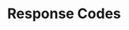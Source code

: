 ---
title: Response Codes
product-type: "import-api"
content-type: "api-doc"

anchor: "all-response-codes"
order: 4

sections:
  - content: |
      The API will attempt to return [HTTP status codes](http://en.wikipedia.org/wiki/List_of_HTTP_status_codes){:target="new"} to indicate the success or failure of a request sent to the API.

      In general:

      - Codes in the `2xx` range indicate success
      - Codes in the `4xx` range indicate an error with the request, such as an invalid API access token, missing client ID, malformed request body, etc.
      - Codes in the `5xx` range indicate an issue with Stitch. Persistent `5xx` codes may indicate an outage, which you can monitor on [Stitch's status page]({{ site.status }}){:target="new"}.

      Your application should handle each of the following statuses gracefully:

      {% include developers/api-response-code-table.html %}

  - title: "Response and error message formats"
    anchor: "response-error-message-formats"
    content: |
      The API will return responses - successful or errors - in JSON format. Below are descriptions and examples of each type of response.

    subsections:
      - title: "Response message formats"
        anchor: "response-message-formats"
        content: |
          For successful responses (codes in the `2xx` range) the API will return messages as a JSON object:

          {% capture code %}{
            "status": "OK",
            "message": "Batch Accepted!"
          }
          {% endcapture %}

          {% include layout/code-snippet.html language="json" code=code %}

          In the Import API documentation, this is referred to as a [Batch Status object]({{ site.data.import-api.data-structures.batch-status.section }}).

      - title: "Error message formats"
        anchor: "error-message-formats"
        content: |
          For error responses (codes in the `4xx` range), the API will return error messages in JSON format. In the Import API documentation, this is referred to as an [Error object]({{ site.data.import-api.data-structures.error.section }}).

          Some error messages may be returned as strings:

          {% capture code %}Content-Type must be application/json
          {% endcapture %}

          {% include layout/code-snippet.html language="json" code=code %}

          While others may be JSON objects:

          {% capture code %}{
            "status": "ERROR",
            "error": "Forbidden",
            "errors": {
              "error": "Access token is not associated with this client."
            }
          }
          {% endcapture %}

          {% include layout/code-snippet.html language="json" code=code %}

      - title: "Error message text"
        anchor: "error-message-text"
        content: |
          The text in error messages will vary by root cause and endpoint.

          Each endpoint section contains a list of the errors specific to that endpoint. Refer to the documentation for the endpoint for specifics on errors, their possible causes, and the messages the API will return.
---